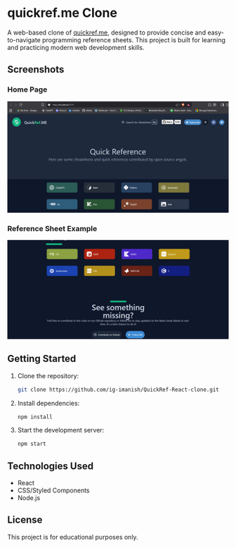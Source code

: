 # quickref.me Clone

A web-based clone of [quickref.me](https://quickref.me), designed to provide concise and easy-to-navigate programming reference sheets. This project is built for learning and practicing modern web development skills.

## Screenshots

### Home Page

![Home Page Screenshot](img/top.png)

### Reference Sheet Example

![Reference Sheet Screenshot](img/bottom.png)

## Getting Started

1. Clone the repository:
   ```bash
   git clone https://github.com/ig-imanish/QuickRef-React-clone.git
   ```
2. Install dependencies:
   ```bash
   npm install
   ```
3. Start the development server:
   ```bash
   npm start
   ```

## Technologies Used

- React
- CSS/Styled Components
- Node.js

## License

This project is for educational purposes only.
